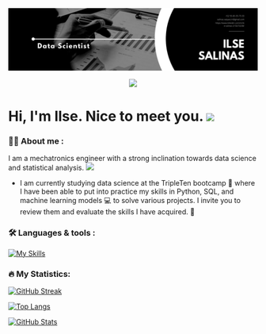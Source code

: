 <div id="header" align="center">
  <img decoding="async" src="https://github.com/IlseSalinasV/IlseSalinasV/blob/main/Black%20%26%20White%20Modern%20Minimalist%20Data%20Analyst%20LinkedIn%20Banner.png" width="800"/>
  
  [![](https://img.shields.io/badge/LinkedIn-0077B5?style=for-the-badge&logo=linkedin&logoColor=white)](https://www.linkedin.com/in/ilse-salinas-215b73238/)
</div>

<h1>
  Hi, I'm Ilse. Nice to meet you.
  <img decoding="async" src="https://media.giphy.com/media/hvRJCLFzcasrR4ia7z/giphy.gif" width="30px"/>
</h1>


<div id="header" align="left">

### :woman_technologist: About me :
<!--
**IlseSalinasV/IlseSalinasV** is a ✨ _special_ ✨ repository because its `README.md` (this file) appears on your GitHub profile. -->

I am a mechatronics engineer with a strong inclination towards data science and statistical analysis. <img decoding="async" src="https://media.giphy.com/media/WUlplcMpOCEmTGBtBW/giphy.gif" width="30">

* I am currently studying data science at the TripleTen bootcamp :blue_book: where I have been able to put into practice my skills in Python, SQL, and machine learning models :computer: to solve various projects. I invite you to review them and evaluate the skills I have acquired. :heartbeat:


### :hammer_and_wrench: Languages & tools :
<div id="header" align="left">
  
   [![My Skills](https://skillicons.dev/icons?i=py,pycharm,idea,sklearn,c,cs,git,powershell,anaconda,github,latex,js,html,css,ros)](https://skillicons.dev)

</div>

### :fire: My Statistics:

[![GitHub Streak](http://github-readme-streak-stats.herokuapp.com?user=IlseSalinasV&theme=dark&background=000000)](https://git.io/streak-stats)

[![Top Langs](https://github-readme-stats.vercel.app/api/top-langs/?username=IlseSalinasV&layout=compact&theme=vision-friendly-dark)](https://github.com/anuraghazra/github-readme-stats)

[![GitHub Stats](https://github-readme-stats.vercel.app/api?username=IlseSalinasV&show_icons=true&theme=radical)](https://github.com/anuraghazra/github-readme-stats)
